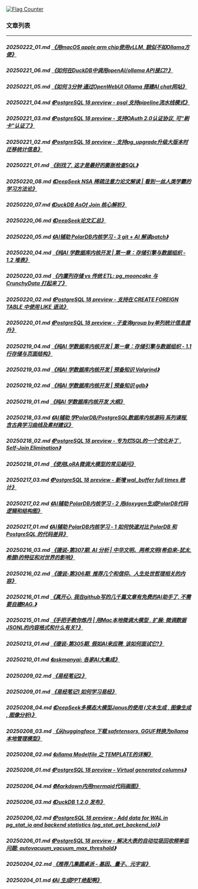 <a rel="nofollow" href="http://info.flagcounter.com/h9V1"  ><img src="http://s03.flagcounter.com/count/h9V1/bg_FFFFFF/txt_000000/border_CCCCCC/columns_2/maxflags_12/viewers_0/labels_0/pageviews_0/flags_0/"  alt="Flag Counter"  border="0"  ></a>  
  
### 文章列表  
----  
##### 20250222_01.md   [《用macOS apple arm chip使用vLLM, 貌似不如Ollama方便》](20250222_01.md)  
##### 20250221_06.md   [《如何在DuckDB中调用openAI/ollama API接口?》](20250221_06.md)  
##### 20250221_05.md   [《如何 3分钟 通过OpenWebUI Ollama 搭建AI chat网站》](20250221_05.md)  
##### 20250221_04.md   [《PostgreSQL 18 preview - psql 支持pipeline流水线模式》](20250221_04.md)  
##### 20250221_03.md   [《PostgreSQL 18 preview - 支持OAuth 2.0认证协议, 可“刷卡”认证了》](20250221_03.md)  
##### 20250221_02.md   [《PostgreSQL 18 preview - 支持pg_upgrade升级大版本时迁移统计信息》](20250221_02.md)  
##### 20250221_01.md   [《别找了, 这才是最好的膨胀检查SQL》](20250221_01.md)  
##### 20250220_08.md   [《DeepSeek NSA 稀疏注意力论文解读 | 看到一丝人类学霸的学习方法论》](20250220_08.md)  
##### 20250220_07.md   [《DuckDB AsOf Join 核心解析》](20250220_07.md)  
##### 20250220_06.md   [《DeepSeek论文汇总》](20250220_06.md)  
##### 20250220_05.md   [《AI辅助 PolarDB内核学习 - 3 git + AI 解读patch》](20250220_05.md)  
##### 20250220_04.md   [《纯AI 学数据库内核开发 | 第一章：存储引擎与数据组织 - 1.2 堆表》](20250220_04.md)  
##### 20250220_03.md   [《内置列存储 vs 传统 ETL: pg_mooncake 与 CrunchyData 打起来了》](20250220_03.md)  
##### 20250220_02.md   [《PostgreSQL 18 preview - 支持在 CREATE FOREIGN TABLE 中使用 LIKE 语法》](20250220_02.md)  
##### 20250220_01.md   [《PostgreSQL 18 preview - 子查询group by单列统计信息提升》](20250220_01.md)  
##### 20250219_04.md   [《纯AI 学数据库内核开发 | 第一章：存储引擎与数据组织 - 1.1 行存储与页面结构》](20250219_04.md)  
##### 20250219_03.md   [《纯AI 学数据库内核开发 | 预备知识 Valgrind》](20250219_03.md)  
##### 20250219_02.md   [《纯AI 学数据库内核开发 | 预备知识 gdb》](20250219_02.md)  
##### 20250219_01.md   [《纯AI 学数据库内核开发 大纲》](20250219_01.md)  
##### 20250218_03.md   [《AI辅助 学PolarDB/PostgreSQL数据库内核源码 系列课程, 含古典学习曲线及素材建议》](20250218_03.md)  
##### 20250218_02.md   [《PostgreSQL 18 preview - 专为烂SQL的一个优化补丁 , Self-Join Elimination》](20250218_02.md)  
##### 20250218_01.md   [《使用LoRA微调大模型的常见疑问》](20250218_01.md)  
##### 20250217_03.md   [《PostgreSQL 18 preview - 新增 wal_buffer full times 统计》](20250217_03.md)  
##### 20250217_02.md   [《AI辅助 PolarDB内核学习 - 2 用doxygen生成PolarDB代码逻辑和结构图》](20250217_02.md)  
##### 20250217_01.md   [《AI辅助 PolarDB内核学习 - 1 如何快速对比 PolarDB 和 PostgreSQL 的代码差异》](20250217_01.md)  
##### 20250216_03.md   [《德说-第307期, AI 分析 | 中华文明、两希文明(希伯来-犹太,希腊)的特征和对世界的影响》](20250216_03.md)  
##### 20250216_02.md   [《德说-第306期, 推荐几个和信仰、人生处世哲理相关的内容》](20250216_02.md)  
##### 20250216_01.md   [《真开心, 我在github写的几千篇文章有免费的AI助手了, 不需要自建RAG.》](20250216_01.md)  
##### 20250215_01.md   [《手把手教你炼丹 | 用Mac本地微调大模型 , 扩展: 微调数据JSONL的内容格式和什么有关?》](20250215_01.md)  
##### 20250213_01.md   [《德说-第305期, 假如AI来应聘, 该如何面试它?》](20250213_01.md)  
##### 20250210_01.md   [《askmanyai: 各家AI大集成》](20250210_01.md)  
##### 20250209_02.md   [《易经笔记2》](20250209_02.md)  
##### 20250209_01.md   [《易经笔记1 如何学习易经》](20250209_01.md)  
##### 20250208_04.md   [《DeepSeek多模态大模型Janus的使用 (文本生成 , 图像生成 , 图像分析)》](20250208_04.md)  
##### 20250208_03.md   [《从huggingface 下载 safetensors, GGUF转换为ollama本地管理模型》](20250208_03.md)  
##### 20250208_02.md   [《ollama Modelfile 之 TEMPLATE的详解》](20250208_02.md)  
##### 20250208_01.md   [《PostgreSQL 18 preview - Virtual generated columns》](20250208_01.md)  
##### 20250206_04.md   [《Markdown内用mermaid代码画图》](20250206_04.md)  
##### 20250206_03.md   [《DuckDB 1.2.0 发布》](20250206_03.md)  
##### 20250206_02.md   [《PostgreSQL 18 preview - Add data for WAL in pg_stat_io and backend statistics (pg_stat_get_backend_io)》](20250206_02.md)  
##### 20250206_01.md   [《PostgreSQL 18 preview - 解决大表的自动垃圾回收频率低问题: autovacuum_vacuum_max_threshold》](20250206_01.md)  
##### 20250204_02.md   [《推荐几集圆桌派 - 基因、量子、元宇宙》](20250204_02.md)  
##### 20250204_01.md   [《AI 生成PPT绝配啊》](20250204_01.md)  
